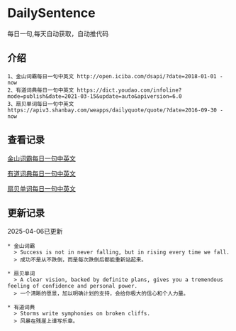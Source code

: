 # DailySentence

每日一句,每天自动获取，自动推代码

## 介绍

```
1、金山词霸每日一句中英文 http://open.iciba.com/dsapi/?date=2018-01-01 - now
2、有道词典每日一句中英文 https://dict.youdao.com/infoline?mode=publish&date=2021-03-15&update=auto&apiversion=6.0
3、扇贝单词每日一句中英文 https://apiv3.shanbay.com/weapps/dailyquote/quote/?date=2016-09-30 - now
```

## 查看记录

[金山词霸每日一句中英文](./data/iciba/)

[有道词典每日一句中英文](./data/youdao/)

[扇贝单词每日一句中英文](./data/shanbay/)

## 更新记录
2025-04-06已更新 
```
* 金山词霸
  > Success is not in never falling, but in rising every time we fall.
  > 成功不是从不跌倒，而是每次跌倒后都能重新站起来。

* 扇贝单词
  > A clear vision, backed by definite plans, gives you a tremendous feeling of confidence and personal power.
  > 一个清晰的愿景，加以明确计划的支持，会给你极大的信心和个人力量。

* 有道词典
  > Storms write symphonies on broken cliffs.
  > 风暴在残崖上谱写乐章。

```
